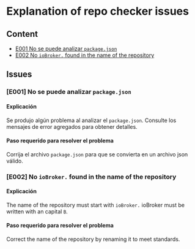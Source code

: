 # Explanation of repo checker issues
## Content
- [E001 No se puede analizar `package.json`](#e001-no-se-puede-analizar-packagejson)
- [E002 No `ioBroker.` found in the name of the repository](#e002-no-iobroker-found-in-the-name-of-the-repository)

## Issues
### [E001] No se puede analizar `package.json`
#### Explicación
Se produjo algún problema al analizar el `package.json`. Consulte los mensajes de error agregados para obtener detalles.
#### Paso requerido para resolver el problema
Corrija el archivo `package.json` para que se convierta en un archivo json válido.

### [E002] No `ioBroker.` found in the name of the repository
#### Explicación
The name of the repository must start with `ioBroker.` ioBroker must be written with an capital `B`.
#### Paso requerido para resolver el problema
Correct the name of the repository by renaming it to meet standards.

